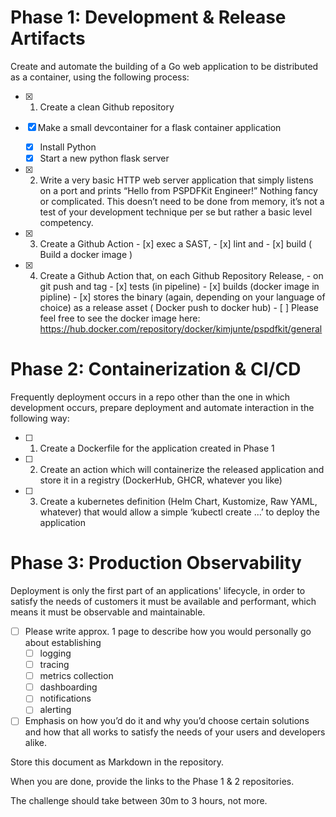 # Phase 1: Development & Release Artifacts

Create and automate the building of a Go web application to be distributed as a container, using
the following process:

- [x] 1. Create a clean Github repository

- [x] Make a small devcontainer for a flask container application
    - [x] Install Python
    - [x] Start a new python flask server

- [x] 2. Write a very basic HTTP web server application that simply listens on a port and prints
         “Hello from PSPDFKit Engineer!” Nothing fancy or complicated. This doesn’t need to be
         done from memory, it’s not a test of your development technique per se but rather a
         basic level competency.
- [x] 3. Create a Github Action 
            - [x] exec a SAST, 
            - [x] lint and 
            - [x] build ( Build a docker image )
- [x] 4. Create a Github Action that, on each Github Repository Release, 
            - on git push and tag
                    - [x] tests (in pipeline)
                    - [x] builds (docker image in pipline)
                    - [x] stores the binary (again, depending on your language of choice) as a release asset ( Docker push to docker hub)
                    - [ ] Please feel free to see the docker image here: https://hub.docker.com/repository/docker/kimjunte/pspdfkit/general

# Phase 2: Containerization & CI/CD

Frequently deployment occurs in a repo other than the one in which development occurs,
prepare deployment and automate interaction in the following way:

- [ ] 1. Create a Dockerfile for the application created in Phase 1
- [ ] 2. Create an action which will containerize the released application and store it in a registry
         (DockerHub, GHCR, whatever you like)
- [ ] 3. Create a kubernetes definition (Helm Chart, Kustomize, Raw YAML, whatever) that
         would allow a simple ‘kubectl create ...’ to deploy the application

# Phase 3: Production Observability

Deployment is only the first part of an applications' lifecycle, in order to satisfy the needs of
customers it must be available and performant, which means it must be observable and
maintainable. 

- [ ] Please write approx. 1 page to describe how you would personally go about
establishing 
    - [ ] logging 
    - [ ] tracing 
    - [ ] metrics collection
    - [ ] dashboarding 
    - [ ] notifications
    - [ ] alerting

- [ ] Emphasis on how you’d do it and why you’d choose certain solutions and how that all works to
satisfy the needs of your users and developers alike. 

Store this document as Markdown in the repository.

When you are done, provide the links to the Phase 1 & 2 repositories. 

The challenge should take between 30m to 3 hours, not more.